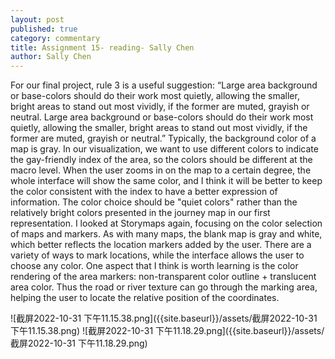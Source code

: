 ```yaml
---
layout: post
published: true
category: commentary
title: Assignment 15- reading- Sally Chen
author: Sally Chen
---
```

For our final project, rule 3 is a useful suggestion: “Large area background or base-colors should do their work most quietly, allowing the smaller, bright areas to stand out most vividly, if the former are muted, grayish or neutral. Large area background or base-colors should do their work most quietly, allowing the smaller, bright areas to stand out most vividly, if the former are muted, grayish or neutral.”
Typically, the background color of a map is gray. In our visualization, we want to use different colors to indicate the gay-friendly index of the area, so the colors should be different at the macro level. When the user zooms in on the map to a certain degree, the whole interface will show the same color, and I think it will be better to keep the color consistent with the index to have a better expression of information. The color choice should be "quiet colors" rather than the relatively bright colors presented in the journey map in our first representation.
I looked at Storymaps again, focusing on the color selection of maps and markers. As with many maps, the blank map is gray and white, which better reflects the location markers added by the user. There are a variety of ways to mark locations, while the interface allows the user to choose any color. One aspect that I think is worth learning is the color rendering of the area markers: non-transparent color outline + translucent area color. Thus the road or river texture can go through the marking area, helping the user to locate the relative position of the coordinates.

![截屏2022-10-31 下午11.15.38.png]({{site.baseurl}}/assets/截屏2022-10-31 下午11.15.38.png)
![截屏2022-10-31 下午11.18.29.png]({{site.baseurl}}/assets/截屏2022-10-31 下午11.18.29.png)

